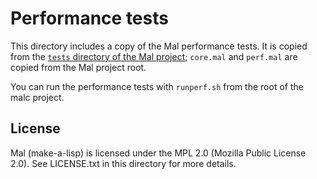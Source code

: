 # Performance tests

This directory includes a copy of the Mal performance tests.  It is copied from
the [`tests` directory of the Mal
project](https://github.com/kanaka/mal/tree/master/tests); `core.mal` and
`perf.mal` are copied from the Mal project root.

You can run the performance tests with `runperf.sh` from the root of the malc
project.

## License

Mal (make-a-lisp) is licensed under the MPL 2.0 (Mozilla Public License 2.0).
See LICENSE.txt in this directory for more details.
